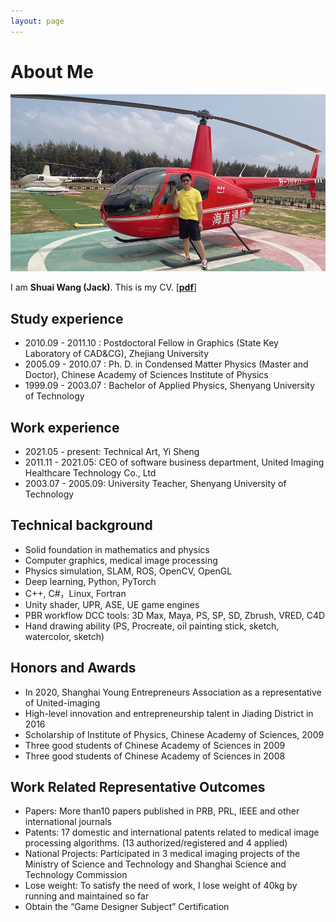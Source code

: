 ```yaml
---
layout: page
---
```


# About Me

<div>
<img src="/images/wangshuai.jpg">
</div>

I am **Shuai Wang (Jack)**. This is my CV. [[**pdf**](./file/jackCV.pdf)]

## Study experience

- 2010.09 - 2011.10 : Postdoctoral Fellow in Graphics (State Key Laboratory of CAD&CG), Zhejiang University
- 2005.09 - 2010.07 : Ph. D. in Condensed Matter Physics (Master and Doctor), Chinese Academy of Sciences Institute of Physics
- 1999.09 - 2003.07 : Bachelor of Applied Physics, Shenyang University of Technology

## Work experience

- 2021.05 - present: Technical Art, Yi Sheng
- 2011.11 - 2021.05: CEO of software business department, United Imaging Healthcare Technology Co., Ltd
- 2003.07 - 2005.09: University Teacher, Shenyang University of Technology

## Technical background

+ Solid foundation in mathematics and physics
+ Computer graphics, medical image processing
+ Physics simulation, SLAM, ROS, OpenCV, OpenGL
+ Deep learning, Python, PyTorch
+ C++, C#，Linux, Fortran
+ Unity shader, UPR, ASE, UE game engines
+ PBR workflow DCC tools: 3D Max, Maya, PS, SP, SD, Zbrush, VRED, C4D
+ Hand drawing ability (PS, Procreate, oil painting stick, sketch, watercolor, sketch)

## Honors and Awards

- In 2020, Shanghai Young Entrepreneurs Association as a representative of United-imaging
- High-level innovation and entrepreneurship talent in Jiading District in 2016
- Scholarship of Institute of Physics, Chinese Academy of Sciences, 2009
- Three good students of Chinese Academy of Sciences in 2009
- Three good students of Chinese Academy of Sciences in 2008

## Work Related Representative Outcomes

- Papers: More than10 papers published in PRB, PRL, IEEE and other international journals
- Patents: 17 domestic and international patents related to medical image processing algorithms. (13 authorized/registered and 4 applied)
- National Projects: Participated in 3 medical imaging projects of the Ministry of Science and Technology and Shanghai Science and Technology Commission
- Lose weight: To satisfy the need of work, I lose weight of 40kg by running and maintained so far
- Obtain the “Game Designer Subject” Certification